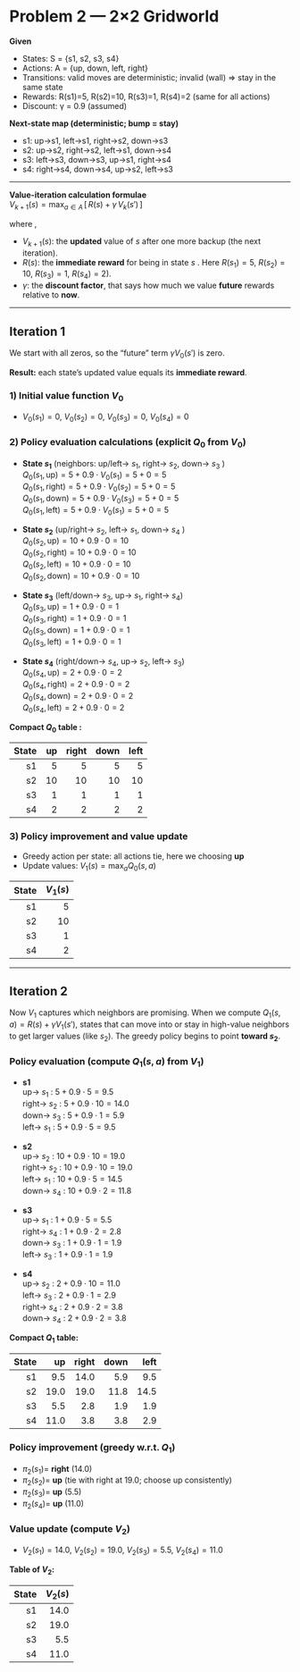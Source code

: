 # Problem 2 — 2×2 Gridworld

**Given**

- States: S = {s1, s2, s3, s4}
- Actions: A = {up, down, left, right}
- Transitions: valid moves are deterministic; invalid (wall) ⇒ stay in the same state
- Rewards: R(s1)=5, R(s2)=10, R(s3)=1, R(s4)=2 (same for all actions)
- Discount: γ = 0.9 (assumed)

**Next-state map (deterministic; bump = stay)**

- s1: up→s1, left→s1, right→s2, down→s3
- s2: up→s2, right→s2, left→s1, down→s4
- s3: left→s3, down→s3, up→s1, right→s4
- s4: right→s4, down→s4, up→s2, left→s3

---

**Value-iteration calculation formulae**  
$V_{k+1}(s) = \max_{a \in A}\,[\,R(s) + \gamma\, V_k(s')\,]$

where ,

- $V_{k+1}(s)$: the **updated** value of $s$ after one more backup (the next iteration).
- $R(s)$: the **immediate reward** for being in state $s$ . Here $R(s_1)=5$, $R(s_2)=10$, $R(s_3)=1$, $R(s_4)=2$).
- $\gamma$: the **discount factor**, that says how much we value **future** rewards relative to **now**.

---

## Iteration 1

We start with all zeros, so the “future” term $\gamma V_0(s')$ is zero.

**Result:** each state’s updated value equals its **immediate reward**.

### 1) Initial value function $V_0$

- $V_0(s_1)=0,\ V_0(s_2)=0,\ V_0(s_3)=0,\ V_0(s_4)=0$

### 2) **Policy evaluation calculations** (explicit $Q_0$ from $V_0$)

- **State $s_1$** (neighbors: up/left→ $s_1$, right→ $s_2$, down→ $s_3$ )  
  $Q_0(s_1,\text{up}) = 5 + 0.9\cdot V_0(s_1) = 5 + 0 = 5$  
  $Q_0(s_1,\text{right}) = 5 + 0.9\cdot V_0(s_2) = 5 + 0 = 5$  
  $Q_0(s_1,\text{down}) = 5 + 0.9\cdot V_0(s_3) = 5 + 0 = 5$  
  $Q_0(s_1,\text{left}) = 5 + 0.9\cdot V_0(s_1) = 5 + 0 = 5$

- **State $s_2$** (up/right→ $s_2$, left→ $s_1$, down→ $s_4$ )  
  $Q_0(s_2,\text{up}) = 10 + 0.9\cdot 0 = 10$  
  $Q_0(s_2,\text{right}) = 10 + 0.9\cdot 0 = 10$  
  $Q_0(s_2,\text{left}) = 10 + 0.9\cdot 0 = 10$  
  $Q_0(s_2,\text{down}) = 10 + 0.9\cdot 0 = 10$

- **State $s_3$** (left/down→ $s_3$, up→ $s_1$, right→ $s_4$)  
  $Q_0(s_3,\text{up}) = 1 + 0.9\cdot 0 = 1$  
  $Q_0(s_3,\text{right}) = 1 + 0.9\cdot 0 = 1$  
  $Q_0(s_3,\text{down}) = 1 + 0.9\cdot 0 = 1$  
  $Q_0(s_3,\text{left}) = 1 + 0.9\cdot 0 = 1$

- **State $s_4$** (right/down→ $s_4$, up→ $s_2$, left→ $s_3$)  
  $Q_0(s_4,\text{up}) = 2 + 0.9\cdot 0 = 2$  
  $Q_0(s_4,\text{right}) = 2 + 0.9\cdot 0 = 2$  
  $Q_0(s_4,\text{down}) = 2 + 0.9\cdot 0 = 2$  
  $Q_0(s_4,\text{left}) = 2 + 0.9\cdot 0 = 2$

**Compact $Q_0$ table :**

| State |  up | right | down | left |
| ----: | --: | ----: | ---: | ---: |
|    s1 |   5 |     5 |    5 |    5 |
|    s2 |  10 |    10 |   10 |   10 |
|    s3 |   1 |     1 |    1 |    1 |
|    s4 |   2 |     2 |    2 |    2 |

### 3) Policy improvement and value update

- Greedy action per state: all actions tie, here we choosing **up**
- Update values: $V_1(s)=\max_a Q_0(s,a)$

| State | $V_1(s)$ |
| ----: | -------: |
|    s1 |        5 |
|    s2 |       10 |
|    s3 |        1 |
|    s4 |        2 |

---

## Iteration 2

Now $V_1$ captures which neighbors are promising. When we compute $Q_1(s,a)=R(s)+\gamma V_1(s')$, states that can move into or stay in high-value neighbors to get larger values (like $s_2$). The greedy policy begins to point **toward $s_2$**.

### Policy evaluation (compute $Q_1(s,a)$ from $V_1$)

- **s1**  
  up→ $s_1$ : $5 + 0.9\cdot 5 = 9.5$  
  right→ $s_2$ : $5 + 0.9\cdot 10 = 14.0$  
  down→ $s_3$ : $5 + 0.9\cdot 1 = 5.9$  
  left→ $s_1$ : $5 + 0.9\cdot 5 = 9.5$

- **s2**  
  up→ $s_2$ : $10 + 0.9\cdot 10 = 19.0$  
  right→ $s_2$ : $10 + 0.9\cdot 10 = 19.0$  
  left→ $s_1$ : $10 + 0.9\cdot 5 = 14.5$  
  down→ $s_4$ : $10 + 0.9\cdot 2 = 11.8$

- **s3**  
  up→ $s_1$ : $1 + 0.9\cdot 5 = 5.5$  
  right→ $s_4$ : $1 + 0.9\cdot 2 = 2.8$  
  down→ $s_3$ : $1 + 0.9\cdot 1 = 1.9$  
  left→ $s_3$ : $1 + 0.9\cdot 1 = 1.9$

- **s4**  
  up→ $s_2$ : $2 + 0.9\cdot 10 = 11.0$  
  left→ $s_3$ : $2 + 0.9\cdot 1 = 2.9$  
  right→ $s_4$ : $2 + 0.9\cdot 2 = 3.8$  
  down→ $s_4$ : $2 + 0.9\cdot 2 = 3.8$

**Compact $Q_1$ table:**

| State |   up | right | down | left |
| ----: | ---: | ----: | ---: | ---: |
|    s1 |  9.5 |  14.0 |  5.9 |  9.5 |
|    s2 | 19.0 |  19.0 | 11.8 | 14.5 |
|    s3 |  5.5 |   2.8 |  1.9 |  1.9 |
|    s4 | 11.0 |   3.8 |  3.8 |  2.9 |

### Policy improvement (greedy w.r.t. $Q_1$)

- $\pi_2(s_1)=$ **right** (14.0)
- $\pi_2(s_2)=$ **up** (tie with right at 19.0; choose up consistently)
- $\pi_2(s_3)=$ **up** (5.5)
- $\pi_2(s_4)=$ **up** (11.0)

### Value update (compute $V_2$)

- $V_2(s_1)=14.0,\ V_2(s_2)=19.0,\ V_2(s_3)=5.5,\ V_2(s_4)=11.0$

**Table of $V_2$:**

| State | $V_2(s)$ |
| ----: | -------: |
|    s1 |     14.0 |
|    s2 |     19.0 |
|    s3 |      5.5 |
|    s4 |     11.0 |
